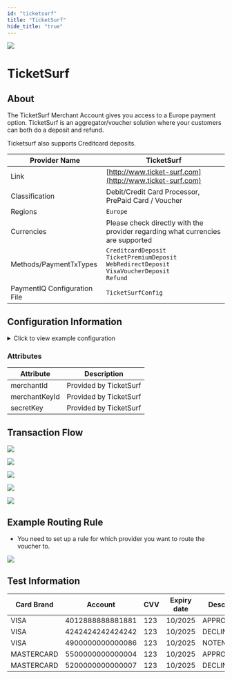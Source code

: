 ```yaml
--- 
id: "ticketsurf" 
title: "TicketSurf"
hide_title: "true"
---
```

 
![](/img/providers/logos/ticketsurf.png)

# TicketSurf

## About
The TicketSurf Merchant Account gives you access to a Europe payment option. TicketSurf is an aggregator/voucher solution where your customers can both do a deposit and refund.

Ticketsurf also supports Creditcard deposits.

| Provider Name                | TicketSurf                                                                                                        |
|------------------------------|-------------------------------------------------------------------------------------------------------------------|
| Link                         | [http://www.ticket-surf.com](http://www.ticket-surf.com)                                                          |
| Classification               | Debit/Credit Card Processor, PrePaid Card / Voucher                                                               |
| Regions                      | `Europe`                                                                                                          |
| Currencies                   | Please check directly with the provider regarding what currencies are supported                                   |
| Methods/PaymentTxTypes       | `CreditcardDeposit`<br/> `TicketPremiumDeposit`<br/> `WebRedirectDeposit`<br/> `VisaVoucherDeposit`<br/> `Refund` |
| PaymentIQ Configuration File | `TicketSurfConfig`                                                                                                |

## Configuration Information

<details>
<summary>Click to view example configuration</summary>
<br/>

```xml
<com.devcode.paymentiq.integration.ticketsurf.TicketSurfConfig>
  <enabled>true</enabled>
  <useViqProxy>true</useViqProxy>
  <accounts>
    <entry>
      <string>N3DS</string>
      <account>
        <merchantId>??</merchantId>
        <merchantKeyId>??</merchantKeyId>
        <secretKey>??</secretKey>
        <useTokenId>false</useTokenId>
        <use3Dsecure>false</use3Dsecure>
        <version>ws</version>
        <serviceEndpoint>https://ws.tsipayment.net</serviceEndpoint>
      </account>
    </entry>
    <entry>
      <string>3DS</string>
      <account>
        <merchantId>??</merchantId>
        <merchantKeyId>??</merchantKeyId>
        <secretKey>??</secretKey>
        <useTokenId>false</useTokenId>
        <use3Dsecure>true</use3Dsecure>
        <version>ws</version>
        <serviceEndpoint>https://ws.tsipayment.net</serviceEndpoint>
      </account>
    </entry>
  </accounts>
  <mockResponse>false</mockResponse>
  <version>2.60</version>
  <testMode>N</testMode>
  <returnURL>${baseRedirectUrl}/api/ticketsurf/deposit/redirect</returnURL>
  <s2sURL>${baseCallbackUrl}/api/ticketsurf/deposit/callback</s2sURL>
  <transactionStatusCode>
    <entry>
      <string>00000</string>
      <com.devcode.paymentiq.service.paymenttx.PaymentTxStatusCode>SUCCESS</com.devcode.paymentiq.service.paymenttx.PaymentTxStatusCode>
    </entry>
    <entry>
      <string>3</string>
      <com.devcode.paymentiq.service.paymenttx.PaymentTxStatusCode>ERR_DECLINED_OTHER_REASON</com.devcode.paymentiq.service.paymenttx.PaymentTxStatusCode>
    </entry>
    <entry>
      <string>00001</string>
      <com.devcode.paymentiq.service.paymenttx.PaymentTxStatusCode>WAITING_3D_SECURE</com.devcode.paymentiq.service.paymenttx.PaymentTxStatusCode>
    </entry>
    <entry>
      <string>2</string>
      <com.devcode.paymentiq.service.paymenttx.PaymentTxStatusCode>ERR_SYSTEM_ERROR</com.devcode.paymentiq.service.paymenttx.PaymentTxStatusCode>
    </entry>
    <entry>
      <string>1</string>
      <com.devcode.paymentiq.service.paymenttx.PaymentTxStatusCode>WAITING_3D_SECURE</com.devcode.paymentiq.service.paymenttx.PaymentTxStatusCode>
    </entry>
    <entry>
      <string>0</string>
      <com.devcode.paymentiq.service.paymenttx.PaymentTxStatusCode>SUCCESS</com.devcode.paymentiq.service.paymenttx.PaymentTxStatusCode>
    </entry>
    <entry>
      <string>5</string>
      <com.devcode.paymentiq.service.paymenttx.PaymentTxStatusCode>ERR_INVALID_RESPONSE</com.devcode.paymentiq.service.paymenttx.PaymentTxStatusCode>
    </entry>
    <entry>
      <string>02006</string>
      <com.devcode.paymentiq.service.paymenttx.PaymentTxStatusCode>PROCESSING_PROVIDER</com.devcode.paymentiq.service.paymenttx.PaymentTxStatusCode>
    </entry>
    <entry>
      <string>02022</string>
      <com.devcode.paymentiq.service.paymenttx.PaymentTxStatusCode>PROCESSING_PROVIDER</com.devcode.paymentiq.service.paymenttx.PaymentTxStatusCode>
    </entry>
  </transactionStatusCode>
</com.devcode.paymentiq.integration.ticketsurf.TicketSurfConfig>
```

</details>

### Attributes

| Attribute     | Description            |
|---------------|------------------------|
| merchantId    | Provided by TicketSurf |
| merchantKeyId | Provided by TicketSurf |
| secretKey     | Provided by TicketSurf |

## Transaction Flow

![](/img/providers/ticketsurf01.png)

![](/img/providers/ticketsurf02.png)

![](/img/providers/ticketsurf03.png)

![](/img/providers/ticketsurf04.png)

![](/img/providers/ticketsurf05.png)

## Example Routing Rule
- You need to set up a rule for which provider you want to route the voucher to.

![](/img/providers/routing/ticketsurf.png)

## Test Information

| Card Brand | Account          | CVV | Expiry date | Description |
|------------|------------------|-----|-------------|-------------|
| VISA       | 4012888888881881 | 123 | 10/2025     | APPROVED    |
| VISA       | 4242424242424242 | 123 | 10/2025     | DECLINED    |
| VISA       | 4900000000000086 | 123 | 10/2025     | NOTENROLLED |
| MASTERCARD | 5500000000000004 | 123 | 10/2025     | APPROVED    |
| MASTERCARD | 5200000000000007 | 123 | 10/2025     | DECLINED    |
